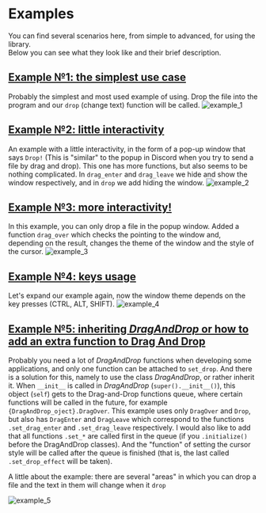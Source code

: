 # Examples

You can find several scenarios here, from simple to advanced, for using the library.<br>
Below you can see what they look like and their brief description.

## [Example №1: the simplest use case](example1.py)

Probably the simplest and most used example of using.
Drop the file into the program and our `drop` (change text) function will be called.
![example_1](https://user-images.githubusercontent.com/46572469/210179706-f187b70b-6649-44d4-880b-a6b35a961d08.gif)

## [Example №2: little interactivity](example2.py)

An example with a little interactivity, in the form of a pop-up window that says `Drop!`
(This is "similar" to the popup in Discord when you try to send a file by drag and drop).
This one has more functions, but also seems to be nothing complicated.
In `drag_enter` and `drag_leave` we hide and show the window respectively, and in `drop` we add hiding the window.
![example_2](https://user-images.githubusercontent.com/46572469/210180323-1ab73614-0f35-49e8-b5e1-7c65c332e44b.gif)

## [Example №3: more interactivity!](example3.py)

In this example, you can only drop a file in the popup window.
Added a function `drag_over` which checks the pointing to the window and, depending on the result,
changes the theme of the window and the style of the cursor.
![example_3](https://user-images.githubusercontent.com/46572469/210180650-b91c77d8-19da-4452-ad69-f8caa0201c32.gif)

## [Example №4: keys usage](example4.py)

Let's expand our example again, now the window theme depends on the key presses (CTRL, ALT, SHIFT).
![example_4](https://user-images.githubusercontent.com/46572469/210181492-3a9bca4a-005a-4e5c-b8cf-4a39b041ef27.gif)

## [Example №5: inheriting *DragAndDrop* or how to add an extra function to Drag And Drop](example4.py)

Probably you need a lot of *DragAndDrop* functions when developing some applications, 
and only one function can be attached to `set_drop`. 
And there is a solution for this, namely to use the class *DragAndDrop*, or rather inherit it.
When `__init__` is called in *DragAndDrop* (`super().__init__()`), 
this object (`self`) gets to the Drag-and-Drop functions queue, 
where certain functions will be called in the future, for example `{DragAndDrop_oject}.DragOver`.
This example uses only `DragOver` and `Drop`, but also has `DragEnter` and `DragLeave` 
which correspond to the functions `.set_drag_enter` and `.set_drag_leave` respectively. 
I would also like to add that all functions `.set_*` are called first in the queue 
(if you `.initialize()` before the DragAndDrop classes). 
And the "function" of setting the cursor style will be called after the queue is finished 
(that is, the last called `.set_drop_effect` will be taken).<br>

A little about the example: there are several "areas" in 
which you can drop a file and the text in them will change when it `drop`

![example_5](https://user-images.githubusercontent.com/46572469/210182508-d2232d43-0df3-4531-a34b-e773f9000ef9.gif)
